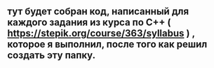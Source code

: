 ## тут будет собран код, написанный для каждого задания из курса по C++ ( https://stepik.org/course/363/syllabus ) , которое я выполнил, после того как решил создать эту папку.
